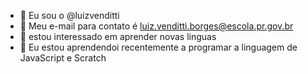 - 👋 Eu sou o @luizvenditti
- 👀 Meu e-mail para contato é luiz.venditti.borges@escola.pr.gov.br
- 🌱 estou interessado em aprender novas linguas
- 💞️ Eu estou aprendendoi recentemente a programar a linguagem de JavaScript e Scratch



